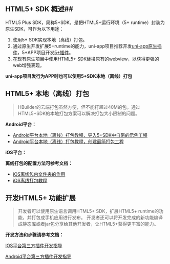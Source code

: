 ## HTML5+ SDK 概述##

HTML5 Plus SDK，简称5+SDK，是把HTML5+运行环境（5+ runtime）封装为原生SDK，可作为以下用途：

1. 使用5+ SDK实现本地（离线）打包。
2. 通过原生开发扩展5+runtime的能力，uni-app项目推荐开发[uni-app原生插件](/NativePlugin/README.md)，5+APP项目开发[5+插件](/5PlusDocs/README.md?id=开发html5-功能扩展)。
3. 在现有原生项目中使用HTML5+ SDK替换原有的webview，以获得更强的web增强表现。

**uni-app项目发行为APP时也可以使用5+SDK本地（离线）打包**

## HTML5+ 本地（离线）打包

> HBuilder的云端打包虽然方便，但不能打超过40M的包。通过HTML5+SDK的本地打包方案可以解决打包大小限制的问题。

**Android平台：**

- [Android平台本地（离线）打包教程，导入5+SDK中自带的示例工程](/5PlusDocs/usesdk/useHBuilderHello.md)
- [Android平台本地（离线）打包教程，创建最简打包工程](/5PlusDocs/usesdk/android.md)


<!--
- [Android平台本地（离线）打包，配置开通广告](https://ask.dcloud.net.cn/article/13141)
- [Android平台本地（离线）打包，常见问题](https://ask.dcloud.net.cn/article/39)
- [Android平台uni-app本地（离线）打包注意事项](https://ask.dcloud.net.cn/article/35139)
-->

**iOS平台：**

**离线打包的配置方法可参考文档：**

- [iOS离线包内文件夹的作用](/5PlusDocs/usesdk/iOSReadMe.md)
- [iOS离线打包教程](/5PlusDocs/usesdk/ios.md)

<!--- [安卓离线打包](http://ask.dcloud.net.cn/article/38)-->
<!--- - [uni-app离线打包注意事项及配置](http://ask.dcloud.net.cn/article/35139)-->

## 开发HTML5+ 功能扩展

> 开发者可以使用原生语言调用HTML5+ SDK，扩展HTML5+ runtime的功能，并打包成手机应用进行发布。
开发者还可以将开发完成的新功能编译成静态库或者jar包分享给其他开发者，让HTML5+获得更丰富的能力。

**开发方法和步骤请参考文档：**

[IOS平台第三方插件开发指导](/5PlusDocs/extends/iOS.md)

[Android平台第三方插件开发指导](/5PlusDocs/extends/android.md)


<!--
## HTML5+SDK 集成
> 开发者可以在现有的项目中集成 HTML5+SDK，使自己开发中的项目能够使用HTLM5+扩展功能。
HTML5+集成方式有两种，Widget应用方式集成和Webview方式集成。
如果想在原生应用中启动一个完整的HTML5+ App，应该使用widget方式；
如果只是某个页面的webview想换成HTML5+ runtime的webview，应该使用webview方式。


#### Widget插件集成方式####
> 如果开发者需要在现有开发中应用的基础上使用HTML5+SDK显示一个手机端的HTML5+ APP，可以使用Widget应用的方式集成HTML5+SDK。
使用Widget集成方式，开发者可快速的实现在手机端管理一个或多个支持HTML5+能力的移动WebAPP。

##### 集成方式可参考文档

- [Android平台以Widget方式集成HTML5+SDK方法](http://ask.dcloud.net.cn/article/81)
- [iOS平台以Widget方式集成HTML5+SDK方法](http://ask.dcloud.net.cn/article/84)

#### Webview集成方式####
> 开发者在项目开发的过程中，如需在某些流程下需要显示一个支持HTML5+扩展能力的WebView。开发者可以选择使用Webview的方式集成HTML5+SDK。
使用Webview方式集成HTML5+SDK，可以指定显示本地的HTML页面，也可以指定一个网络地址。开发者可在打开的Webview中调用全部HTML5+ 的JS API。

##### 集成方式可参考文档

- [Android平台以WebView方式集成HTML5+SDK方法](http://ask.dcloud.net.cn/article/80)
- [iOS平台以WebView方式集成HTML5+SDK方法](http://ask.dcloud.net.cn/article/83)
-->

